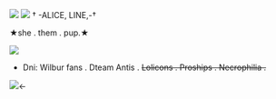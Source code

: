 ![](https://files.catbox.moe/52b3fw.png)
![](https://files.catbox.moe/sl7165.png)
† -ALICE, LINE,-†

  ★she . them . pup.★

![](https://files.catbox.moe/sl7165.png)

 - Dni: Wilbur fans . Dteam Antis . ~~Lolicons . Proships . Necrophilia .~~

 ![](https://files.catbox.moe/bj56lf.gif)<-
